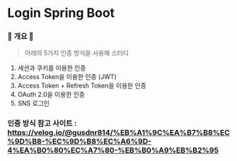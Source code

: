 # Login Spring Boot


### :blue_heart: 개요 :blue_heart:

> 아래의 5가지 인증 방식을 사용해 스터디
1. 세션과 쿠키를 이용한 인증
2. Access Token을 이용한 인증 (JWT)
3. Access Token + Refresh Token을 이용한 인증
4. OAuth 2.0을 이용한 인증
5. SNS 로그인

### 인증 방식 참고 사이트 : https://velog.io/@gusdnr814/%EB%A1%9C%EA%B7%B8%EC%9D%B8-%EC%9D%B8%EC%A6%9D-4%EA%B0%80%EC%A7%80-%EB%B0%A9%EB%B2%95
